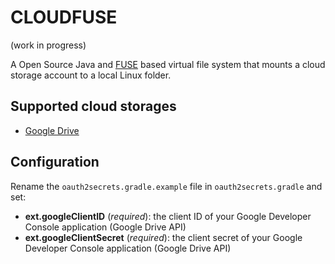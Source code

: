 **CLOUDFUSE**
=============
(work in progress)

A Open Source Java and [FUSE](https://github.com/libfuse/libfuse) based virtual file system that mounts a cloud 
storage account to a local Linux folder.

Supported cloud storages
------------------------
* [Google Drive](https://www.google.com/drive/)

Configuration
-------------
Rename the `oauth2secrets.gradle.example` file in `oauth2secrets.gradle` and set:
* **ext.googleClientID** (_required_): the client ID of your Google Developer Console application (Google Drive API)
* **ext.googleClientSecret** (_required_): the client secret of your Google Developer Console application (Google Drive API)